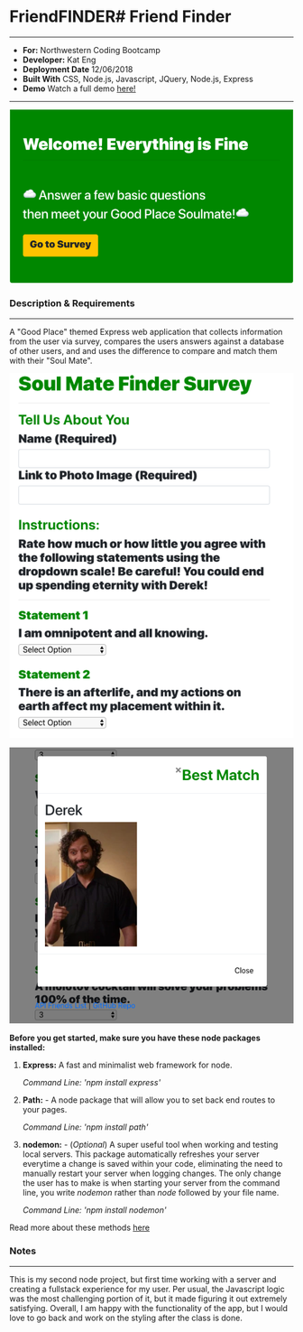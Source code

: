 # FriendFINDER# Friend Finder
---
- **For:** Northwestern Coding Bootcamp
- **Developer:** Kat Eng
- **Deployment Date** 12/06/2018
- **Built With** CSS, Node.js, Javascript, JQuery, Node.js, Express
- **Demo** Watch a full demo [here!](https://youtu.be/QHPTjvWWI-k)


___
![image of friend finder](app/public/images/friendfinder.png)

### Description & Requirements
---
A "Good Place" themed Express web application that collects information from the user via survey, compares the users answers against a database of other users, and and uses the difference to compare and match them with their "Soul Mate".

![image of survey](app/public/images/quiz-screen.png)

![image of - it's a match!](app/public/images/soul-mate.png)

**Before you get started, make sure you have these node packages installed:**
1. **Express:** A fast and minimalist web framework for node.

     *Command Line: 'npm install express'*


2. **Path:** - A node package that will allow you to set back end routes to your pages.

     *Command Line: 'npm install path'*

3. **nodemon:** - (*Optional*) A super useful tool when working and testing local servers. This package automatically refreshes your server everytime a change is saved within your code, eliminating the need to manually restart your server when logging changes. The only change the user has to make is when starting your server from the command line, you write *nodemon* rather than  *node* followed by your file name.

    *Command Line: 'npm install nodemon'*   


Read more about these methods [here](https://www.npmjs.com/)




### Notes
---
This is my second node project, but first time working with a server and creating a fullstack experience for my user. Per usual, the Javascript logic was the most challenging portion of it, but it made figuring it out extremely satisfying. Overall, I am happy with the functionality of the app, but I would love to go back and work on the styling after the class is done.
